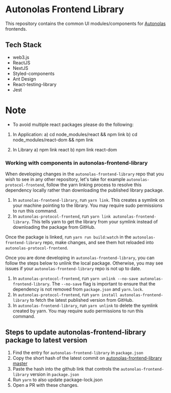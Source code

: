 # Autonolas Frontend Library

This repository contains the common UI modules/components for [Autonolas](https://www.autonolas.network/) frontends.

## Tech Stack

- web3.js
- ReactJS
- NextJS
- Styled-components
- Ant Design
- React-testing-library
- Jest

# Note
- To avoid multiple react packages please do the following:

1. In Application:
a) cd node_modules/react && npm link
b) cd node_modules/react-dom && npm link

2. In Library
a) npm link react
b) npm link react-dom

### Working with components in autonolas-frontend-library

When developing changes in the `autonolas-frontend-library` repo that you wish to see in any other repository, let's take for example `autonolas-protocol-frontend`, follow the yarn linking process to resolve this dependency locally rather than downloading the published library package.

1. In `autonolas-frontend-library`, run `yarn link`. This creates a symlink on your machine pointing to the library. You may require sudo permissions to run this command.
2. In `autonolas-protocol-frontend`, run `yarn link autonolas-frontend-library`. This tells yarn to get the library from your symlink instead of downloading the package from GitHub.

Once the package is linked, run `yarn run build:watch` in the `autonolas-frontend-library` repo, make changes, and see them hot reloaded into `autonolas-protocol-frontend`.

Once you are done developing in `autonolas-frontend-library`, you can follow the steps below to unlink the local package. Otherwise, you may see issues if your `autonolas-frontend-library` repo is not up to date.

1. In `autonolas-protocol-frontend`, run `yarn unlink --no-save autonolas-frontend-library`. The `--no-save` flag is important to ensure that the dependency is not removed from `package.json` and `yarn.lock`.
2. In `autonolas-protocol-frontend`, run `yarn install autonolas-frontend-library` to fetch the latest published version from GitHub.
3. In `autonolas-frontend-library`, run `yarn unlink` to delete the symlink created by yarn. You may require sudo permissions to run this command.

## Steps to update autonolas-frontend-library package to latest version

1. Find the entry for `autonolas-frontend-library` in `package.json`
2. Copy the short hash of the latest commit on [autonolas-frontend-library master](https://github.com/valory-xyz/autonolas-frontend-library/commits/main)
3. Paste the hash into the github link that controls the `autonolas-frontend-library` version in `package.json`
4. Run `yarn` to also update package-lock.json
5. Open a PR with these changes.
